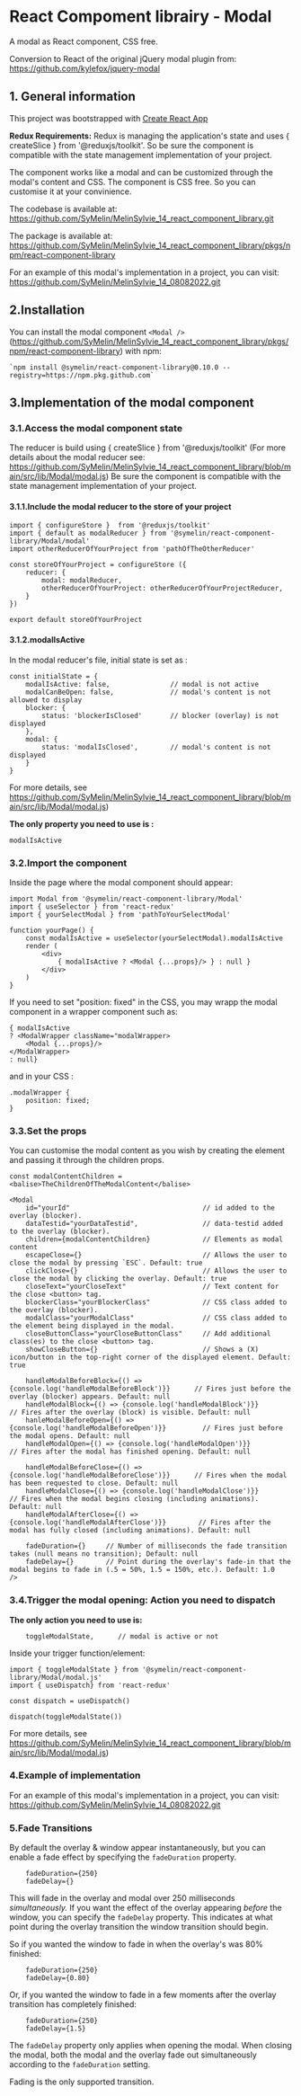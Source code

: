 # React Compoment librairy - Modal

A modal as React component, CSS free.

Conversion to React of the original jQuery modal plugin from: https://github.com/kylefox/jquery-modal

## 1. General information

This project was bootstrapped with [Create React App](https://github.com/facebook/create-react-app)

**Redux Requirements:** Redux is managing the application's state and uses { createSlice } from '@reduxjs/toolkit'. So be sure the component is compatible with the state management implementation of your project.

The component works like a modal and can be customized through the modal's content and CSS.
The component is CSS free. So you can customise it at your convinience.

The codebase is available at: https://github.com/SyMelin/MelinSylvie_14_react_component_library.git

The package is available at: https://github.com/SyMelin/MelinSylvie_14_react_component_library/pkgs/npm/react-component-library

For an example of this modal's implementation in a project, you can visit: https://github.com/SyMelin/MelinSylvie_14_08082022.git

## 2.Installation

You can install the modal component `<Modal />` (https://github.com/SyMelin/MelinSylvie_14_react_component_library/pkgs/npm/react-component-library) with npm:
```
`npm install @symelin/react-component-library@0.10.0 --registry=https://npm.pkg.github.com`
```

## 3.Implementation of the modal component

### 3.1.Access the modal component state

The reducer is build using { createSlice } from '@reduxjs/toolkit' (For more details about the modal reducer see: https://github.com/SyMelin/MelinSylvie_14_react_component_library/blob/main/src/lib/Modal/modal.js)
Be sure the component is compatible with the state management implementation of your project.

#### 3.1.1.Include the modal reducer to the store of your project

```
import { configureStore }  from '@reduxjs/toolkit'
import { default as modalReducer } from '@symelin/react-component-library/Modal/modal'
import otherReducerOfYourProject from 'pathOfTheOtherReducer'

const storeOfYourProject = configureStore ({
    reducer: {
        modal: modalReducer,
        otherReducerOfYourProject: otherReducerOfYourProjectReducer,
    }
})

export default storeOfYourProject
```

#### 3.1.2.modalIsActive

In the modal reducer's file, initial state is set as :
```
const initialState = {
    modalIsActive: false,               // modal is not active
    modalCanBeOpen: false,              // modal's content is not allowed to display
    blocker: {
        status: 'blockerIsClosed'       // blocker (overlay) is not displayed
    },
    modal: {
        status: 'modalIsClosed',        // modal's content is not displayed
    }
}
```
For more details, see https://github.com/SyMelin/MelinSylvie_14_react_component_library/blob/main/src/lib/Modal/modal.js)

**The only property you need to use is :**
```
modalIsActive
```
### 3.2.Import the <Modal /> component

Inside the page where the modal component should appear:
```
import Modal from '@symelin/react-component-library/Modal'
import { useSelector } from 'react-redux'
import { yourSelectModal } from 'pathToYourSelectModal'

function yourPage() {
    const modalIsActive = useSelector(yourSelectModal).modalIsActive
    render (
        <div>
            { modalIsActive ? <Modal {...props}/> } : null }
        </div>
    )
}
```


If you need to set "position: fixed" in the CSS, you may wrapp the modal component in a wrapper component such as:
```
{ modalIsActive
? <ModalWrapper className="modalWrapper>
    <Modal {...props}/>
</ModalWrapper>
: null}

```
and in your CSS : 
```
.modalWrapper {
    position: fixed;
}
```

### 3.3.Set the props

You can customise the modal content as you wish by creating the element and passing it through the children props.

```
const modalContentChildren = <balise>TheChildrenOfTheModalContent</balise>
    
<Modal
    id="yourId"                                 // id added to the overlay (blocker).
    dataTestid="yourDataTestid",                // data-testid added to the overlay (blocker).
    children={modalContentChildren}             // Elements as modal content
    escapeClose={}                              // Allows the user to close the modal by pressing `ESC`. Default: true
    clickClose={}                               // Allows the user to close the modal by clicking the overlay. Default: true
    closeText="yourCloseText"                   // Text content for the close <button> tag.
    blockerClass="yourBlockerClass"             // CSS class added to the overlay (blocker).
    modalClass="yourModalClass"                 // CSS class added to the element being displayed in the modal.
    closeButtonClass="yourCloseButtonClass"     // Add additional class(es) to the close <button> tag.
    showCloseButton={}                          // Shows a (X) icon/button in the top-right corner of the displayed element. Default: true
   
    handleModalBeforeBlock={() => {console.log('handleModalBeforeBlock')}}      // Fires just before the overlay (blocker) appears. Default: null
    handleModalBlock={() => {console.log('handleModalBlock')}}                  // Fires after the overlay (block) is visible. Default: null
    hanleModalBeforeOpen={() => {console.log('handleModalBeforeOpen')}}         // Fires just before the modal opens. Default: null
    handleModalOpen={() => {console.log('handleModalOpen')}}                    // Fires after the modal has finished opening. Default: null

    handleModalBeforeClose={() => {console.log('handleModalBeforeClose')}}      // Fires when the modal has been requested to close. Default: null
    handleModalClose={() => {console.log('handleModalClose')}}                  // Fires when the modal begins closing (including animations). Default: null
    handleModalAfterClose={() => {console.log('handleModalAfterClose')}}        // Fires after the modal has fully closed (including animations). Default: null
    
    fadeDuration={}     // Number of milliseconds the fade transition takes (null means no transition); Default: null
    fadeDelay={}        // Point during the overlay's fade-in that the modal begins to fade in (.5 = 50%, 1.5 = 150%, etc.). Default: 1.0
/>
```


### 3.4.Trigger the modal opening: Action you need to dispatch

**The only action you need to use is:**
````
    toggleModalState,      // modal is active or not
````

Inside your trigger function/element:
```
import { toggleModalState } from '@symelin/react-component-library/Modal/modal.js'
import { useDispatch} from 'react-redux'

const dispatch = useDispatch()

dispatch(toggleModalState())
```

For more details, see https://github.com/SyMelin/MelinSylvie_14_react_component_library/blob/main/src/lib/Modal/modal.js)

### 4.Example of implementation

For an example of this modal's implementation in a project, you can visit: https://github.com/SyMelin/MelinSylvie_14_08082022.git


### 5.Fade Transitions

By default the overlay & window appear instantaneously, but you can enable a fade effect by specifying the `fadeDuration` property.

```
    fadeDuration={250}
    fadeDelay={}
```

This will fade in the overlay and modal over 250 milliseconds _simultaneously._ If you want the effect of the overlay appearing _before_ the window, you can specify the `fadeDelay` property. This indicates at what point during the overlay transition the window transition should begin.

So if you wanted the window to fade in when the overlay's was 80% finished:

```
    fadeDuration={250}
    fadeDelay={0.80}
```

Or, if you wanted the window to fade in a few moments after the overlay transition has completely finished:

```
    fadeDuration={250}
    fadeDelay={1.5}
```

The `fadeDelay` property only applies when opening the modal. When closing the modal, both the modal and the overlay fade out simultaneously according to the `fadeDuration` setting.

Fading is the only supported transition.